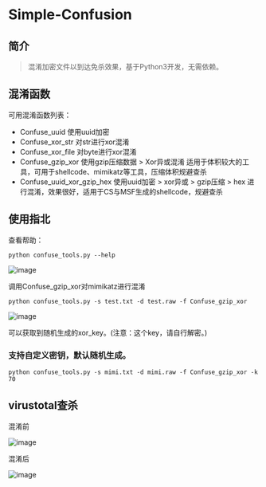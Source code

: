 # Simple-Confusion
## 简介

> 混淆加密文件以到达免杀效果，基于Python3开发，无需依赖。

## 混淆函数
可用混淆函数列表：

- Confuse_uuid 使用uuid加密
- Confuse_xor_str 对str进行xor混淆
- Confuse_xor_file 对byte进行xor混淆
- Confuse_gzip_xor 使用gzip压缩数据 > Xor异或混淆 适用于体积较大的工具，可用于shellcode、mimikatz等工具，压缩体积规避查杀
- Confuse_uuid_xor_gzip_hex 使用uuid加密 > xor异或 > gzip压缩 > hex 进行混淆，效果很好，适用于CS与MSF生成的shellcode，规避查杀

## 使用指北
查看帮助：

```
python confuse_tools.py --help
```

![image](https://github.com/X1ongFeng/Simple-Confusion/blob/main/.readme/Help.png)

调用Confuse_gzip_xor对mimikatz进行混淆

```
python confuse_tools.py -s test.txt -d test.raw -f Confuse_gzip_xor
```

![image](https://github.com/X1ongFeng/Simple-Confusion/blob/main/.readme/Demo.png)

可以获取到随机生成的xor_key。(注意：这个key，请自行解密。)

### 支持自定义密钥，默认随机生成。

```
python confuse_tools.py -s mimi.txt -d mimi.raw -f Confuse_gzip_xor -k 70
```

## virustotal查杀

混淆前

![image](https://github.com/X1ongFeng/Simple-Confusion/blob/main/.readme/BeforeConfusion.png)

混淆后

![image](https://github.com/X1ongFeng/Simple-Confusion/blob/main/.readme/AfterConfusion.png)

